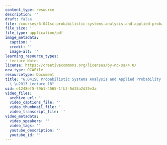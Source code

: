 ```yaml
---
content_type: resource
description: ''
draft: false
file: /courses/6-041sc-probabilistic-systems-analysis-and-applied-probability-fall-2013/e1248ef579b145651fb35d35a2d35e3a_MIT6_041SCF13_lec18_300k.pdf
file_size: ''
file_type: application/pdf
image_metadata:
  caption: ''
  credit: ''
  image-alt: ''
learning_resource_types:
- Lecture Notes
license: https://creativecommons.org/licenses/by-nc-sa/4.0/
ocw_type: OCWFile
resourcetype: Document
title: "6.041SC Probabilistic Systems Analysis and Applied Probability, Fall 2013Transcript\
  \ \u2013 Lecture 18"
uid: e1248ef5-79b1-4565-1fb3-5d35a2d35e3a
video_files:
  archive_url: ''
  video_captions_file: ''
  video_thumbnail_file: ''
  video_transcript_file: ''
video_metadata:
  video_speakers: ''
  video_tags: ''
  youtube_description: ''
  youtube_id: ''
---
```

